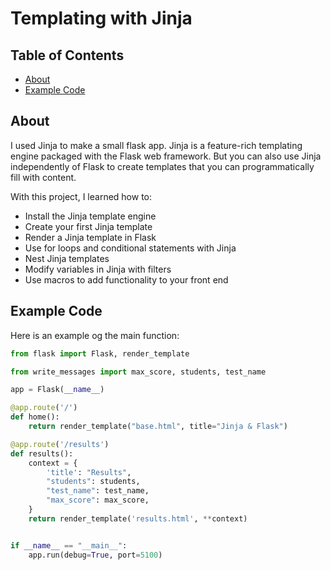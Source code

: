 # Templating with Jinja

## Table of Contents

- [About](#about)
- [Example Code](#ExampleCode)

## About <a name = "about"></a>

I used Jinja to make a small flask app. Jinja is a feature-rich templating engine packaged with the Flask web framework. But you can also use Jinja independently of Flask to create templates that you can programmatically fill with content.

With this project, I learned how to:

- Install the Jinja template engine
- Create your first Jinja template
- Render a Jinja template in Flask
- Use for loops and conditional statements with Jinja
- Nest Jinja templates
- Modify variables in Jinja with filters
- Use macros to add functionality to your front end

## Example Code <a name = "ExampleCode"></a>

Here is an example og the main function:

```py
from flask import Flask, render_template

from write_messages import max_score, students, test_name

app = Flask(__name__)

@app.route('/')
def home():
    return render_template("base.html", title="Jinja & Flask")

@app.route('/results')
def results():
    context = {
        'title': "Results",
        "students": students,
        "test_name": test_name,
        "max_score": max_score,
    }
    return render_template('results.html', **context)


if __name__ == "__main__":
    app.run(debug=True, port=5100)
```
